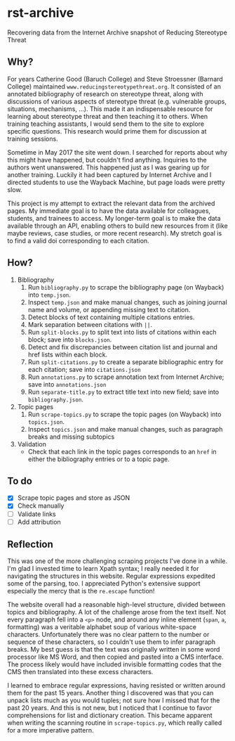 # rst-archive

Recovering data from the Internet Archive snapshot of Reducing Stereotype Threat

## Why?

For years Catherine Good (Baruch College) and Steve Stroessner (Barnard College) maintained `www.reducingstereotypethreat.org`. It consisted of an annotated bibliography of research on stereotype threat, along with discussions of various aspects of stereotype threat (e.g. vulnerable groups, situations, mechanisms, ...). This made it an indispensable resource for learning about stereotype threat and then teaching it to others. When training teaching assistants, I would send them to the site to explore specific questions. This research would prime them for discussion at training sessions.

Sometime in May 2017 the site went down. I searched for reports about why this might have happened, but couldn't find anything. Inquiries to the authors went unanswered. This happened just as I was gearing up for another training. Luckily it had been captured by Internet Archive and I directed students to use the Wayback Machine, but page loads were pretty slow. 

This project is my attempt to extract the relevant data from the archived pages. My immediate goal is to have the data available for colleagues, students, and trainees to access. My longer-term goal is to make the data available through an API, enabling others to build new resources from it (like maybe reviews, case studies, or more recent research). My stretch goal is to find a valid doi corresponding to each citation.

## How?

1. Bibliography
    1. Run `bibliography.py` to scrape the bibliography page (on Wayback) into `temp.json`.
    2. Inspect `temp.json` and make manual changes, such as joining journal name and volume, or appending missing text to citation.
    3. Detect blocks of text containing multiple citations entries.
    4. Mark separation between citations with ` || `.
    5. Run `split-blocks.py` to split text into lists of citations within each block; save into `blocks.json`.
    6. Detect and fix discrepancies between citation list and journal and href lists within each block.
    7. Run `split-citations.py` to create a separate bibliographic entry for each citation; save into `citations.json`
    8. Run `annotations.py` to scrape annotation text from Internet Archive; save into `annotations.json`
    9. Run `separate-title.py` to extract title text into new field; save into `bibliography.json`.
2. Topic pages
    1. Run `scrape-topics.py` to scrape the topic pages (on Wayback) into `topics.json`.
    2. Inspect `topics.json` and make manual changes, such as paragraph breaks and missing subtopics
3. Validation
    - Check that each link in the topic pages corresponds to an `href` in either the bibliography entries or to a topic page.

## To do

- [x] Scrape topic pages and store as JSON
- [x] Check manually
- [ ] Validate links
- [ ] Add attribution

## Reflection

This was one of the more challenging scraping projects I've done in a while. I'm glad I invested time to learn Xpath syntax; I really needed it for navigating the structures in this website. Regular expressions expedited some of the parsing, too. I appreciated Python's extensive support especially the mercy that is the `re.escape` function!

The website overall had a reasonable high-level structure, divided between topics and bibliography. A lot of the challenge arose from the text itself. Not every paragraph fell into a `<p>` node, and around any inline element (`span`, `a`, formatting) was a veritable alphabet soup of various white-space characters. Unfortunately there was no clear pattern to the number or sequence of these characters, so I couldn't use them to infer paragraph breaks. My best guess is that the text was originally written in some word processor like MS Word, and then copied and pasted into a CMS interface. The process likely would have included invisible formatting codes that the CMS then translated into these excess characters.

I learned to embrace regular expressions, having resisted or written around them for the past 15 years. Another thing I discovered was that you can unpack lists much as you would tuples; not sure how I missed that for the past 20 years. And this is not new, but I noticed that I continue to favor comprehensions for list and dictionary creation. This became apparent when writing the scanning routine in `scrape-topics.py`, which really called for a more imperative pattern.
